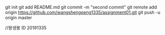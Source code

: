 git init 
git add README.md 
git commit -m "second commit"
git remote add origin https://github.com/wangshengpeng1335/assignment01.git
git push -u origin master

//왕생봉 ID 20191335